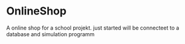 # OnlineShop
A online shop for a school projekt.
just started
will be connecteet to a database and simulation programm
